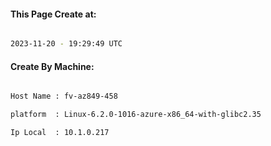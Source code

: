 
   
#### This Page Create at:

```bash

2023-11-20 - 19:29:49 UTC

```

#### Create By Machine:

```bash

Host Name : fv-az849-458

platform  : Linux-6.2.0-1016-azure-x86_64-with-glibc2.35

Ip Local  : 10.1.0.217

```

